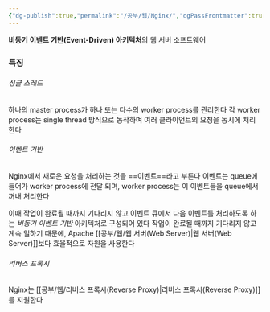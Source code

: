```yaml
---
{"dg-publish":true,"permalink":"/공부/웹/Nginx/","dgPassFrontmatter":true}
---
```



**비동기 이벤트 기반(Event-Driven) 아키텍처**의 웹 서버 소프트웨어

### 특징

###### 싱글 스레드
하나의 master process가 하나 또는 다수의 worker process를 관리한다
각 worker process는 single thread 방식으로 동작하며 여러 클라이언트의 요청을 동시에 처리한다

###### 이벤트 기반
Nginx에서 새로운 요청을 처리하는 것을 ==이벤트==라고 부른다
이벤트는 queue에 들어가 worker process에 전달 되며,
worker process는 이 이벤트들을 queue에서 꺼내 처리한다

이때 작업이 완료될 때까지 기다리지 않고 이벤트 큐에서 다음 이벤트를 처리하도록 하는 *비동기 이벤트 기반* 아키텍처로 구성되어 있다
작업이 완료될 때까지 기다리지 않고 계속 일하기 때문에, Apache [[공부/웹/웹 서버(Web Server)\|웹 서버(Web Server)]]보다 효율적으로 자원을 사용한다

###### 리버스 프록시
Nginx는 [[공부/웹/리버스 프록시(Reverse Proxy)\|리버스 프록시(Reverse Proxy)]]를 지원한다